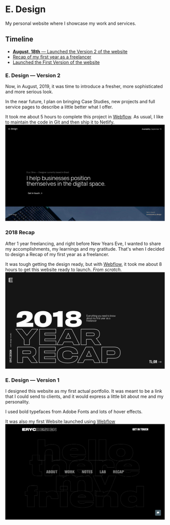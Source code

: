 # E. Design

My personal website where I showcase my work and services.

## Timeline

- [**August, 18th** — Launched the Version 2 of the website](#e-design--version-2)
- [Recap of my first year as a freelancer](#2018-recap)
- [Launched the First Version of the website](e-design--version-1)

### E. Design — Version 2
Now, in August, 2019, it was time to introduce a fresher, more sophisticated and more serious look.

In the near future, I plan on bringing Case Studies, new projects and full service pages to describe a little better what I offer.

It took me about 5 hours to complete this project in [Webflow](https://webflow.com). 
As usual, I like to maintain the code in Git and then ship it to Netlify.
![eryc.design version 2](/previews/website-v2.png)

### 2018 Recap
After 1 year freelancing, and right before New Years Eve, I wanted to share my accomplishments, my learnings and my gratitude. That's when I decided to design a Recap of my first year as a freelancer.

It was tough getting the design ready, but with [Webflow](https://webflow.com), it took me about 8 hours to get this website ready to launch. *From scratch.*
![eryc.design recap](/previews/website-recap.png)

### E. Design — Version 1
I designed this website as my first actual portfolio. 
It was meant to be a link that I could send to clients, and it would express a little bit about me and my personality. 

I used bold typefaces from Adobe Fonts and lots of hover effects.

It was also my first Website launched using [Webflow](https://webflow.com)
![eryc.design version 1](/previews/website-v1.png)

